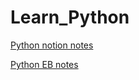 # Learn_Python

[Python notion notes](https://www.notion.so/Python-26f6976975c080a387a5fc3283dc28f8)


[Python EB notes](https://classroom.google.com/c/NzUxOTY2MDI4NTM0)

